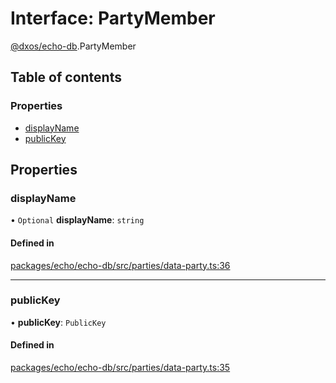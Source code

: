 # Interface: PartyMember

[@dxos/echo-db](../modules/dxos_echo_db.md).PartyMember

## Table of contents

### Properties

- [displayName](dxos_echo_db.PartyMember.md#displayname)
- [publicKey](dxos_echo_db.PartyMember.md#publickey)

## Properties

### displayName

• `Optional` **displayName**: `string`

#### Defined in

[packages/echo/echo-db/src/parties/data-party.ts:36](https://github.com/dxos/dxos/blob/32ae9b579/packages/echo/echo-db/src/parties/data-party.ts#L36)

___

### publicKey

• **publicKey**: `PublicKey`

#### Defined in

[packages/echo/echo-db/src/parties/data-party.ts:35](https://github.com/dxos/dxos/blob/32ae9b579/packages/echo/echo-db/src/parties/data-party.ts#L35)
